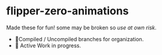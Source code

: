 # flipper-zero-animations

Made these for fun! some may be broken so *use at own risk*.

* 🌲Compiled / Uncompiled branches for organization.
* 🚧 Active Work in progress.
